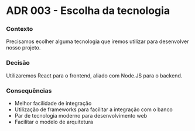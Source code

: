# ADR 003 - Escolha da tecnologia

### Contexto

Precisamos ecolher alguma tecnologia que iremos utilizar para desenvolver nosso projeto.

### Decisão

Utilizaremos React para o frontend, aliado com Node.JS para o backend.

### Consequências

- Melhor facilidade de integração
- Utilização de frameworks para facilitar a integração com o banco
- Par de tecnologia moderno para desenvolvimento web
- Facilitar o modelo de arquitetura
